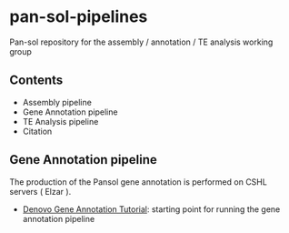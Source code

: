 # pan-sol-pipelines

Pan-sol repository for the assembly / annotation / TE analysis working group


## Contents
* Assembly pipeline
* Gene Annotation pipeline
* TE Analysis pipeline
* Citation

## Gene Annotation pipeline
The production of the Pansol gene annotation is performed on CSHL servers ( Elzar ).
* [Denovo Gene Annotation Tutorial](https://github.com/pan-sol/pan-sol-pipelines/blob/main/tutorials/denovo_gene_annotation_tutorial.md): starting point for running the gene annotation pipeline
